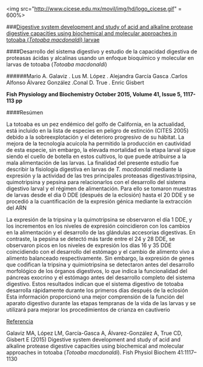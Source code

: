 <img src="http://www.cicese.edu.mx/movil/img/hd/logo_cicese.gif" = 600%>


###[Digestive system development and study of acid and alkaline protease digestive capacities using biochemical and molecular approaches in totoaba (*Totoaba macdonaldi*) larvae](http://download.springer.com/static/pdf/946/art%253A10.1007%252Fs10695-015-0073-6.pdf?originUrl=http%3A%2F%2Flink.springer.com%2Farticle%2F10.1007%2Fs10695-015-0073-6&token2=exp=1466547137~acl=%2Fstatic%2Fpdf%2F946%2Fart%25253A10.1007%25252Fs10695-015-0073-6.pdf%3ForiginUrl%3Dhttp%253A%252F%252Flink.springer.com%252Farticle%252F10.1007%252Fs10695-015-0073-6*~hmac=e906675c5b76eaa52ae44d6b9efcc59d1c935413ad30a277ed53f554cec32905)


####Desarrollo del sistema digestivo y estudio de la capacidad digestiva de proteasas ácidas y alcalinas usando un enfoque bioquímico y molecular en larvas de totoaba (*Totoaba macdonaldi*)


######Mario A. Galaviz . Lus M. López . Alejandra García Gasca .Carlos Alfonso Álvarez González .Conal D. True . Enric Gisbert

**Fish Physiology and Biochemistry October 2015, Volume 41, Issue 5, 1117-113 pp**


####Resúmen

La totoaba es un pez endémico del golfo de California, en la actualidad, está incluido en la lista de especies en peligro de estinción (CITES 2005) debido a la sobreexplotación y el deterioro progresivo de su hábitat. La mejora de la tecnología acuícola ha permitido la producción en cautividad de esta especie, sin embargo, la elevada mortalidad en la etapa larval sigue siendo el cuello de botella en estos cultivos, lo que puede atribuirse a la mala alimentación de las larvas.
La finalidad del presente estudio fue describir la fisiología digestiva en larvas de *T. macdonaldi* mediante la expresión y la actividad de las tres principales proteasas digestivas:tripsina, quimotripsina y pepsina para relacionarlos con el desarrollo del sistema digestivo larval y el régimen de alimentación.
Para ello se tomaron muestras de larvas desde el dia 0 DDE (después de la eclosión) hasta el 20 DDE y se procedió a la cuantificación de la expresión génica mediante la extracción del ARN

La expresión de la tripsina y la quimotripsina se observaron el día 1 DDE, y los incrementos en los niveles de expresión coincidieron con los cambios en la alimentación y el desarrollo de las glándulas accesorias digestivas. En contraste, la pepsina se detectó más tarde entre el 24 y 28 DDE, se observaron picos en los niveles de expresión los días 16 y 35 DDE coincidiendo con el desarrollo del estómago y el cambio de alimento vivo a alimento balanceado respectivamente.
Sin embargo, la expresión de genes que codifican la tripsina y quimiotripsina se detectaron antes del desarrollo morfológico  de los órganos digestivos, lo que indica la funcionalidad del páncreas exocrino y el estómago antes del desarrollo completo del sistema digestivo. Estos resultados indican que el sistema digestivo de totoaba desarrolla rápidamente durante los primeros días después de la eclosión
Esta información proporcionó una mejor comprensión de la función del aparato digestivo durante las etapas tempranas de la vida de las larvas y se utilizará para mejorar los procedimientos de crianza en cautiverio



[Referencia](http://download.springer.com/static/pdf/946/art%253A10.1007%252Fs10695-015-0073-6.pdf?originUrl=http%3A%2F%2Flink.springer.com%2Farticle%2F10.1007%2Fs10695-015-0073-6&token2=exp=1466543595~acl=%2Fstatic%2Fpdf%2F946%2Fart%25253A10.1007%25252Fs10695-015-0073-6.pdf%3ForiginUrl%3Dhttp%253A%252F%252Flink.springer.com%252Farticle%252F10.1007%252Fs10695-015-0073-6*~hmac=be3a55d2a1ef91a58da696cf3e57744f8e57dca31e2abfebbe1f63c653e5a66e)

Galaviz MA, López LM, García-Gasca A, Álvarez-González A, True CD, Gisbert E (2015) Digestive system development and study of acid and alkaline protease digestive capacities using biochemical and molecular approaches in totoaba (*Totoaba macdonaldi*). Fish Physiol Biochem 41:1117–1130
